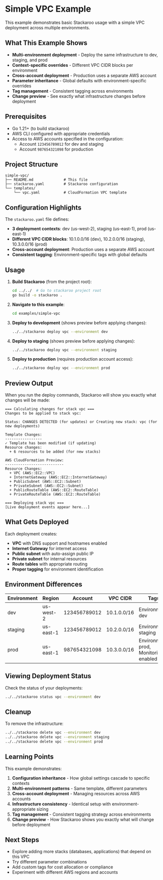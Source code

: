 # Simple VPC Example

This example demonstrates basic Stackaroo usage with a simple VPC deployment across multiple environments.

## What This Example Shows

- **Multi-environment deployment** - Deploy the same infrastructure to dev, staging, and prod
- **Context-specific overrides** - Different VPC CIDR blocks per environment
- **Cross-account deployment** - Production uses a separate AWS account
- **Parameter inheritance** - Global defaults with environment-specific overrides
- **Tag management** - Consistent tagging across environments
- **Change preview** - See exactly what infrastructure changes before deployment

## Prerequisites

- Go 1.21+ (to build stackaroo)
- AWS CLI configured with appropriate credentials
- Access to AWS accounts specified in the configuration:
  - Account `123456789012` for dev and staging
  - Account `987654321098` for production

## Project Structure

```
simple-vpc/
├── README.md              # This file
├── stackaroo.yaml         # Stackaroo configuration
└── templates/
    └── vpc.yaml           # CloudFormation VPC template
```

## Configuration Highlights

The `stackaroo.yaml` file defines:

- **3 deployment contexts**: dev (us-west-2), staging (us-east-1), prod (us-east-1)
- **Different VPC CIDR blocks**: 10.1.0.0/16 (dev), 10.2.0.0/16 (staging), 10.3.0.0/16 (prod)
- **Cross-account deployment**: Production uses a separate AWS account
- **Consistent tagging**: Environment-specific tags with global defaults

## Usage

1. **Build Stackaroo** (from the project root):
   ```bash
   cd ../../  # Go to stackaroo project root
   go build -o stackaroo .
   ```

2. **Navigate to this example**:
   ```bash
   cd examples/simple-vpc
   ```

3. **Deploy to development** (shows preview before applying changes):
   ```bash
   ../../stackaroo deploy vpc --environment dev
   ```

4. **Deploy to staging** (shows preview before applying changes):
   ```bash
   ../../stackaroo deploy vpc --environment staging
   ```

5. **Deploy to production** (requires production account access):
   ```bash
   ../../stackaroo deploy vpc --environment prod
   ```

## Preview Output

When you run the deploy commands, Stackaroo will show you exactly what changes will be made:

```
=== Calculating changes for stack vpc ===
Changes to be applied to stack vpc:

Status: CHANGES DETECTED (for updates) or Creating new stack: vpc (for new deployments)

Template Changes:
-----------------
✓ Template has been modified (if updating)
Resource changes:
  + 6 resources to be added (for new stacks)

AWS CloudFormation Preview:
---------------------------
Resource Changes:
  + VPC (AWS::EC2::VPC)
  + InternetGateway (AWS::EC2::InternetGateway)
  + PublicSubnet (AWS::EC2::Subnet)
  + PrivateSubnet (AWS::EC2::Subnet)
  + PublicRouteTable (AWS::EC2::RouteTable)
  + PrivateRouteTable (AWS::EC2::RouteTable)

=== Deploying stack vpc ===
[Live deployment events appear here...]
```

## What Gets Deployed

Each deployment creates:
- **VPC** with DNS support and hostnames enabled
- **Internet Gateway** for internet access
- **Public subnet** with auto-assign public IP
- **Private subnet** for internal resources
- **Route tables** with appropriate routing
- **Proper tagging** for environment identification

## Environment Differences

| Environment | Region    | Account      | VPC CIDR      | Tags |
|-------------|-----------|--------------|---------------|------|
| dev         | us-west-2 | 123456789012 | 10.1.0.0/16   | Environment: dev |
| staging     | us-east-1 | 123456789012 | 10.2.0.0/16   | Environment: staging |
| prod        | us-east-1 | 987654321098 | 10.3.0.0/16   | Environment: prod, Monitoring: enabled |

## Viewing Deployment Status

Check the status of your deployments:
```bash
../../stackaroo status vpc --environment dev
```

## Cleanup

To remove the infrastructure:
```bash
../../stackaroo delete vpc --environment dev
../../stackaroo delete vpc --environment staging
../../stackaroo delete vpc --environment prod
```

## Learning Points

This example demonstrates:

1. **Configuration inheritance** - How global settings cascade to specific contexts
2. **Multi-environment patterns** - Same template, different parameters
3. **Cross-account deployment** - Managing resources across AWS accounts
4. **Infrastructure consistency** - Identical setup with environment-appropriate sizing
5. **Tag management** - Consistent tagging strategy across environments
6. **Change preview** - How Stackaroo shows you exactly what will change before deployment

## Next Steps

- Explore adding more stacks (databases, applications) that depend on this VPC
- Try different parameter combinations
- Add custom tags for cost allocation or compliance
- Experiment with different AWS regions and accounts
